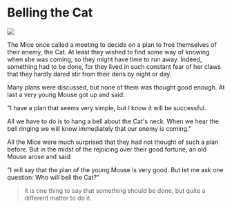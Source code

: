 # Belling the Cat

![](http://read.gov/aesop/media/belling-the-cat_Resources/belling-the-cat-5.jpg)

The Mice once called a meeting to decide on a plan to free themselves of their enemy, the
Cat. At least they wished to find some way of knowing when she was coming, so they might
have time to run away. Indeed, something had to be done, for they lived in such constant
fear of her claws that they hardly dared stir from their dens by night or day.

Many plans were discussed, but none of them was thought good enough. At last a very young
Mouse got up and said:

"I have a plan that seems very simple, but I know it will be successful.

All we have to do is to hang a bell about the Cat's neck. When we hear the bell ringing we
will know immediately that our enemy is coming."

All the Mice were much surprised that they had not thought of such a plan before. But in
the midst of the rejoicing over their good fortune, an old Mouse arose and said:

"I will say that the plan of the young Mouse is very good. But let me ask one question: Who
will bell the Cat?"

> It is one thing to say that something should be done, but quite a different matter to do
it.
